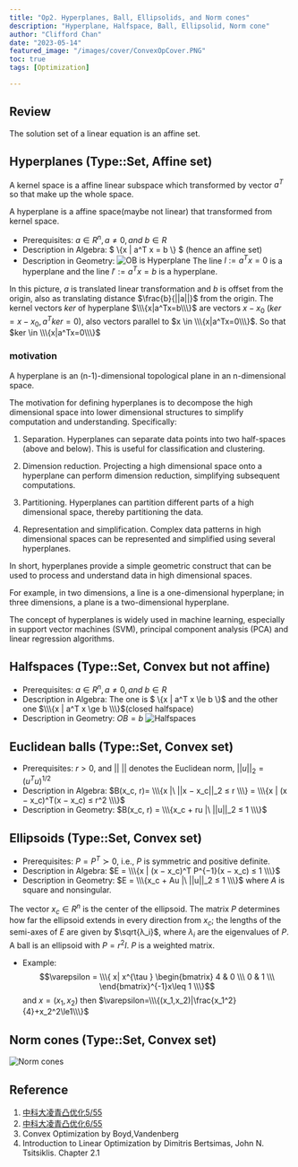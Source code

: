 ```yaml
---
title: "Op2. Hyperplanes, Ball, Ellipsolids, and Norm cones"
description: "Hyperplane, Halfspace, Ball, Ellipsolid, Norm cone"
author: "Clifford Chan"
date: "2023-05-14"
featured_image: "/images/cover/ConvexOpCover.PNG"
toc: true
tags: [Optimization]

---
```

## Review
The solution set of a linear equation is an affine set.

## Hyperplanes (Type::Set, Affine set)

A kernel space is a affine linear subspace which transformed by vector $a^T$ so that make up the whole space. 

A hyperplane is a affine space(maybe not linear) that transformed from kernel space. 

- Prerequisites: $a ∈ R^n, a \ne 0, and\ b ∈ R$
- Description in Algebra: $ \\\{x | a^T x = b \\\} $ (hence an affine set)
- Description in Geometry: ![OB is Hyperplane](/images/Mathfolder/Hyperplane.PNG) The line $l:=a^Tx=0$ is a hyperplane and the line $l':=a^Tx=b$ is a hyperplane.

In this picture, $a$ is translated linear transformation and $b$ is offset from the origin, also as translating distance $\frac{b}{||a||}$ from the origin. The kernel vectors $ker$ of hyperplane $\\\{x|a^Tx=b\\\}$ are vectors $x-x_0$ ($ker=x-x_0, a^Tker=0$), also vectors parallel to $x \in \\\{x|a^Tx=0\\\}$. So that $ker \in \\\{x|a^Tx=0\\\}$

### motivation
A hyperplane is an (n-1)-dimensional topological plane in an n-dimensional space.

The motivation for defining hyperplanes is to decompose the high dimensional space into lower dimensional structures to simplify computation and understanding. Specifically:

1. Separation. Hyperplanes can separate data points into two half-spaces (above and below). This is useful for classification and clustering.

2. Dimension reduction. Projecting a high dimensional space onto a hyperplane can perform dimension reduction, simplifying subsequent computations.  

3. Partitioning. Hyperplanes can partition different parts of a high dimensional space, thereby partitioning the data.

4. Representation and simplification. Complex data patterns in high dimensional spaces can be represented and simplified using several hyperplanes.  

In short, hyperplanes provide a simple geometric construct that can be used to process and understand data in high dimensional spaces.

For example, in two dimensions, a line is a one-dimensional hyperplane; in three dimensions, a plane is a two-dimensional hyperplane.  

The concept of hyperplanes is widely used in machine learning, especially in support vector machines (SVM), principal component analysis (PCA) and linear regression algorithms.

## Halfspaces (Type::Set, Convex but not affine)

- Prerequisites: $a ∈ R^n, a \ne 0, and\ b ∈ R$
- Description in Algebra: The one is $ \\\{x | a^T x \le b \\\}$ and  the other one $\\\{x | a^T x \ge b \\\}$(closed halfspace)
- Description in Geometry: $OB = b$ ![Halfspaces](/images/Mathfolder/Halfspaces.PNG)

## Euclidean balls (Type::Set, Convex set)

- Prerequisites: $r > 0$, and $||\ ||$ denotes the Euclidean norm, $||u||_2 = (u^T u)^{1/2}$
- Description in Algebra: 
$B(x_c, r)= \\\{x |\ ||x − x_c||_2 ≤ r \\\} = \\\{x | (x − x_c)^T(x − x_c) ≤ r^2 \\\}$ 
- Description in Geometry: $B(x_c, r) = \\\{x_c + ru |\ ||u||_2 ≤ 1 \\\}$

## Ellipsoids (Type::Set, Convex set)

- Prerequisites: $P = P^T ≻ 0$, i.e., $P$ is symmetric and positive definite.
- Description in Algebra: $E = \\\{x | (x − x_c)^T P^{−1}(x − x_c) ≤ 1 \\\}$
- Description in Geometry: $E = \\\{x_c + Au |\ ||u||_2 ≤ 1 \\\}$ where $A$ is square and nonsingular. 

The vector $x_c ∈ R^n$
is the center of the ellipsoid. The matrix $P$ determines how far the ellipsoid extends
in every direction from $x_c$; the lengths of the semi-axes of $E$  are given by $\sqrt{λ_i}$, where
$λ_i$ are the eigenvalues of $P$. A ball is an ellipsoid with $P = r^2I$. $P$ is a weighted matrix.

- Example: $$\varepsilon = \\\{ x| x^{\tau } \begin{bmatrix}
4 & 0 \\\
0 & 1 \\\
\end{bmatrix}^{-1}x\leq 1 \\\}$$ and $x=(x_1,x_2)$
then $\varepsilon=\\\{(x_1,x_2)|\frac{x_1^2}{4}+x_2^2\le1\\\}$ 

## Norm cones (Type::Set, Convex set)

![Norm cones](/images/Mathfolder/Norm-cones.PNG)



## Reference

1. [中科大凌青凸优化5/55](https://www.youtube.com/watch?v=cVH8S94Qcds&t=186s)
2. [中科大凌青凸优化6/55](https://www.youtube.com/watch?v=wXlf3lnSY2w)
3. Convex Optimization by Boyd,Vandenberg
4. Introduction to Linear Optimization by Dimitris Bertsimas, John N. Tsitsiklis. Chapter 2.1